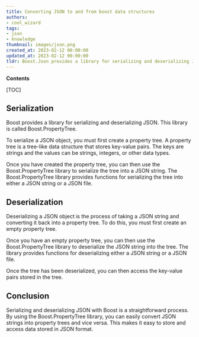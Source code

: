 ```yaml
---
title: Converting JSON to and from boost data structures
authors:
- cool_wizard
tags:
- json
- knowledge
thumbnail: images/json.png
created_at: 2023-02-12 00:00:00
updated_at: 2023-02-12 00:00:00
tldr: Boost.Json provides a library for serializing and deserializing JSON data using a simple and intuitive API.
---
```


**Contents**

[TOC]

## Serialization
Boost provides a library for serializing and deserializing JSON. This library is called Boost.PropertyTree.

To serialize a JSON object, you must first create a property tree. A property tree is a tree-like data structure that stores key-value pairs. The keys are strings and the values can be strings, integers, or other data types.

Once you have created the property tree, you can then use the Boost.PropertyTree library to serialize the tree into a JSON string. The Boost.PropertyTree library provides functions for serializing the tree into either a JSON string or a JSON file.

## Deserialization

Deserializing a JSON object is the process of taking a JSON string and converting it back into a property tree. To do this, you must first create an empty property tree.

Once you have an empty property tree, you can then use the Boost.PropertyTree library to deserialize the JSON string into the tree. The library provides functions for deserializing either a JSON string or a JSON file.

Once the tree has been deserialized, you can then access the key-value pairs stored in the tree.

## Conclusion

Serializing and deserializing JSON with Boost is a straightforward process. By using the Boost.PropertyTree library, you can easily convert JSON strings into property trees and vice versa. This makes it easy to store and access data stored in JSON format.
